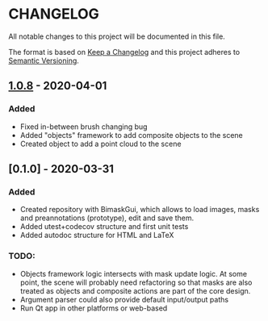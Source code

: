 # CHANGELOG
All notable changes to this project will be documented in this file.

The format is based on [Keep a Changelog](https://keepachangelog.com/en/1.0.0/)
and this project adheres to [Semantic Versioning](https://semver.org/spec/v2.0.0.html).


## [1.0.8](https://github.com/andres-fr/secv-guis/compare/v0.2.3...HEAD) - 2020-04-01

### Added

* Fixed in-between brush changing bug
* Added "objects" framework to add composite objects to the scene
* Created object to add a point cloud to the scene


## [0.1.0] - 2020-03-31
### Added

* Created repository with BimaskGui, which allows to load images, masks and preannotations (prototype), edit and save them.
* Added utest+codecov structure and first unit tests
* Added autodoc structure for HTML and LaTeX


### TODO:

* Objects framework logic intersects with mask update logic. At some point, the scene will probably need refactoring so that masks are also treated as objects and composite actions are part of the core design.
* Argument parser could also provide default input/output paths
* Run Qt app in other platforms or web-based
